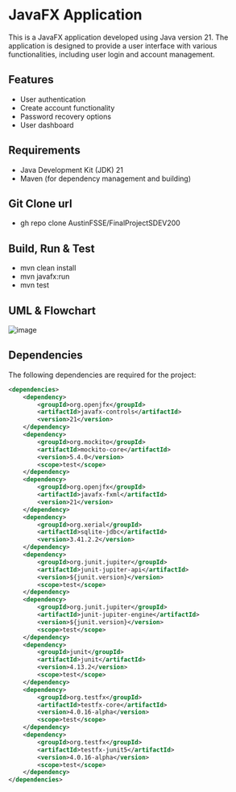 # JavaFX Application

This is a JavaFX application developed using Java version 21. The application is designed to provide a user interface with various functionalities, including user login and account management.

## Features

- User authentication
- Create account functionality
- Password recovery options
- User dashboard

## Requirements

- Java Development Kit (JDK) 21
- Maven (for dependency management and building)

## Git Clone url
- gh repo clone AustinFSSE/FinalProjectSDEV200

## Build, Run & Test
- mvn clean install
- mvn javafx:run
- mvn test

## UML & Flowchart
![image](https://github.com/user-attachments/assets/1e7f1011-d2f5-4191-8e0a-1fbb4bb97a8d)

<mxGraphModel><root><mxCell id="0"/><mxCell id="1" parent="0"/><mxCell id="2" value="" style="edgeStyle=orthogonalEdgeStyle;rounded=0;orthogonalLoop=1;jettySize=auto;html=1;" edge="1" source="3" target="4" parent="1"><mxGeometry relative="1" as="geometry"/></mxCell><mxCell id="3" value="App" style="ellipse;whiteSpace=wrap;html=1;aspect=fixed;" vertex="1" parent="1"><mxGeometry x="374" y="200" width="80" height="80" as="geometry"/></mxCell><mxCell id="4" value="LoginController" style="ellipse;whiteSpace=wrap;html=1;" vertex="1" parent="1"><mxGeometry x="351" y="310" width="126" height="80" as="geometry"/></mxCell><mxCell id="5" value="ClientDashboard" style="ellipse;whiteSpace=wrap;html=1;aspect=fixed;" vertex="1" parent="1"><mxGeometry x="120" y="110" width="120" height="120" as="geometry"/></mxCell><mxCell id="6" value="onLogin()" style="rhombus;whiteSpace=wrap;html=1;" vertex="1" parent="1"><mxGeometry x="240" y="230" width="80" height="80" as="geometry"/></mxCell><mxCell id="7" value="" style="endArrow=classic;html=1;rounded=0;" edge="1" parent="1"><mxGeometry width="50" height="50" relative="1" as="geometry"><mxPoint x="250" y="245" as="sourcePoint"/><mxPoint x="230" y="215" as="targetPoint"/><Array as="points"><mxPoint x="240" y="235"/></Array></mxGeometry></mxCell><mxCell id="8" value="" style="endArrow=classic;html=1;rounded=0;" edge="1" parent="1"><mxGeometry width="50" height="50" relative="1" as="geometry"><mxPoint x="340" y="330" as="sourcePoint"/><mxPoint x="320" y="300" as="targetPoint"/><Array as="points"><mxPoint x="330" y="320"/></Array></mxGeometry></mxCell><mxCell id="9" value="ForgotUsername" style="rhombus;whiteSpace=wrap;html=1;" vertex="1" parent="1"><mxGeometry x="470" y="200" width="110" height="110" as="geometry"/></mxCell><mxCell id="10" value="ForgotPassword" style="rhombus;whiteSpace=wrap;html=1;" vertex="1" parent="1"><mxGeometry x="540" y="270" width="110" height="110" as="geometry"/></mxCell><mxCell id="11" value="" style="endArrow=classic;html=1;rounded=0;" edge="1" parent="1"><mxGeometry width="50" height="50" relative="1" as="geometry"><mxPoint x="470" y="310" as="sourcePoint"/><mxPoint x="490" y="280" as="targetPoint"/><Array as="points"><mxPoint x="470" y="290"/></Array></mxGeometry></mxCell><mxCell id="12" value="" style="endArrow=classic;html=1;rounded=0;" edge="1" parent="1"><mxGeometry width="50" height="50" relative="1" as="geometry"><mxPoint x="490" y="370" as="sourcePoint"/><mxPoint x="530" y="360" as="targetPoint"/><Array as="points"><mxPoint x="510" y="370"/></Array></mxGeometry></mxCell><mxCell id="13" value="" style="endArrow=classic;html=1;rounded=0;" edge="1" parent="1"><mxGeometry width="50" height="50" relative="1" as="geometry"><mxPoint x="640" y="290" as="sourcePoint"/><mxPoint x="670" y="260" as="targetPoint"/><Array as="points"><mxPoint x="660" y="280"/></Array></mxGeometry></mxCell><mxCell id="14" value="" style="endArrow=classic;html=1;rounded=0;" edge="1" parent="1"><mxGeometry width="50" height="50" relative="1" as="geometry"><mxPoint x="560" y="220" as="sourcePoint"/><mxPoint x="600" y="190" as="targetPoint"/><Array as="points"><mxPoint x="570" y="200"/></Array></mxGeometry></mxCell><mxCell id="15" value="ForgotLoginInfo" style="ellipse;whiteSpace=wrap;html=1;aspect=fixed;" vertex="1" parent="1"><mxGeometry x="610" y="140" width="110" height="110" as="geometry"/></mxCell><mxCell id="16" value="" style="endArrow=classic;html=1;rounded=0;" edge="1" parent="1"><mxGeometry width="50" height="50" relative="1" as="geometry"><mxPoint x="413.58" y="400" as="sourcePoint"/><mxPoint x="414" y="440" as="targetPoint"/></mxGeometry></mxCell><mxCell id="17" value="CreateAccount" style="rhombus;whiteSpace=wrap;html=1;" vertex="1" parent="1"><mxGeometry x="362" y="450" width="104" height="100" as="geometry"/></mxCell><mxCell id="18" value="" style="endArrow=classic;html=1;rounded=0;" edge="1" parent="1"><mxGeometry width="50" height="50" relative="1" as="geometry"><mxPoint x="230" y="120" as="sourcePoint"/><mxPoint x="280" y="100" as="targetPoint"/><Array as="points"><mxPoint x="250" y="100"/></Array></mxGeometry></mxCell><mxCell id="19" value="withdraw" style="rhombus;whiteSpace=wrap;html=1;" vertex="1" parent="1"><mxGeometry x="294" y="60" width="80" height="80" as="geometry"/></mxCell><mxCell id="20" value="deposit" style="rhombus;whiteSpace=wrap;html=1;" vertex="1" parent="1"><mxGeometry x="10" y="50" width="80" height="80" as="geometry"/></mxCell><mxCell id="21" value="" style="endArrow=classic;html=1;rounded=0;" edge="1" parent="1"><mxGeometry width="50" height="50" relative="1" as="geometry"><mxPoint x="150" y="110" as="sourcePoint"/><mxPoint x="100" y="90" as="targetPoint"/><Array as="points"><mxPoint x="140" y="90"/></Array></mxGeometry></mxCell><mxCell id="22" value="Create Account" style="ellipse;whiteSpace=wrap;html=1;aspect=fixed;" vertex="1" parent="1"><mxGeometry x="200" y="491" width="94" height="94" as="geometry"/></mxCell><mxCell id="23" value="createAccount&lt;div&gt;button&lt;/div&gt;" style="rhombus;whiteSpace=wrap;html=1;" vertex="1" parent="1"><mxGeometry x="230" y="370" width="112" height="90" as="geometry"/></mxCell><mxCell id="24" value="" style="endArrow=classic;html=1;rounded=0;" edge="1" parent="1"><mxGeometry width="50" height="50" relative="1" as="geometry"><mxPoint x="380" y="523" as="sourcePoint"/><mxPoint x="320" y="553" as="targetPoint"/><Array as="points"><mxPoint x="360" y="553"/></Array></mxGeometry></mxCell><mxCell id="25" value="" style="endArrow=classic;html=1;rounded=0;" edge="1" parent="1"><mxGeometry width="50" height="50" relative="1" as="geometry"><mxPoint x="220" y="490" as="sourcePoint"/><mxPoint x="240" y="440" as="targetPoint"/><Array as="points"><mxPoint x="220" y="460"/></Array></mxGeometry></mxCell><mxCell id="26" value="" style="endArrow=classic;html=1;rounded=0;" edge="1" parent="1"><mxGeometry width="50" height="50" relative="1" as="geometry"><mxPoint x="331" y="390" as="sourcePoint"/><mxPoint x="351" y="370" as="targetPoint"/></mxGeometry></mxCell></root></mxGraphModel>

## Dependencies

The following dependencies are required for the project:

```xml
<dependencies>
    <dependency>
        <groupId>org.openjfx</groupId>
        <artifactId>javafx-controls</artifactId>
        <version>21</version>
    </dependency>
    <dependency>
        <groupId>org.mockito</groupId>
        <artifactId>mockito-core</artifactId>
        <version>5.4.0</version>
        <scope>test</scope>
    </dependency>
    <dependency>
        <groupId>org.openjfx</groupId>
        <artifactId>javafx-fxml</artifactId>
        <version>21</version>
    </dependency>
    <dependency>
        <groupId>org.xerial</groupId>
        <artifactId>sqlite-jdbc</artifactId>
        <version>3.41.2.2</version>
    </dependency>
    <dependency>
        <groupId>org.junit.jupiter</groupId>
        <artifactId>junit-jupiter-api</artifactId>
        <version>${junit.version}</version>
        <scope>test</scope>
    </dependency>
    <dependency>
        <groupId>org.junit.jupiter</groupId>
        <artifactId>junit-jupiter-engine</artifactId>
        <version>${junit.version}</version>
        <scope>test</scope>
    </dependency>
    <dependency>
        <groupId>junit</groupId>
        <artifactId>junit</artifactId>
        <version>4.13.2</version>
        <scope>test</scope>
    </dependency>
    <dependency>
        <groupId>org.testfx</groupId>
        <artifactId>testfx-core</artifactId>
        <version>4.0.16-alpha</version>
        <scope>test</scope>
    </dependency>
    <dependency>
        <groupId>org.testfx</groupId>
        <artifactId>testfx-junit5</artifactId>
        <version>4.0.16-alpha</version>
        <scope>test</scope>
    </dependency>
</dependencies>
